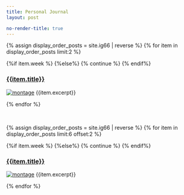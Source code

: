 ```yaml
---
title: Personal Journal
layout: post

no-render-title: true
---
```


<script type=module>
    import { load_ig66 } from '/assets/js/page-loader.js'
    defer(load_ig66)
</script>

<div class='alert alert-primary' id="random-recent">
</div>

<!-- Show the most recent blog posts -->

{% assign display_order_posts  = site.ig66 | reverse %}
{% for item in  display_order_posts limit:2 %}

{%if item.week %}
{%else%}
{% continue %}
{% endif%}

### [{{item.title}}]({{item.url}})

[![montage](https://github.com/idvorkin/blob/raw/master/ig66/{{item.week}}/montage.jpg)]({{item.url}})
{{item.excerpt}}

{% endfor %}

<br/>

<div class='alert alert-success' id="random-post">
</div>

<div class='alert alert-info' id="achievment">
</div>

<!-- Show the next blog posts -->

{% assign display_order_posts  = site.ig66 | reverse %}
{% for item in  display_order_posts limit:6 offset:2 %}

{%if item.week %}
{%else%}
{% continue %}
{% endif%}

### [{{item.title}}]({{item.url}})

[![montage](https://github.com/idvorkin/blob/raw/master/ig66/{{item.week}}/montage.jpg)]({{item.url}})
{{item.excerpt}}

{% endfor %}
